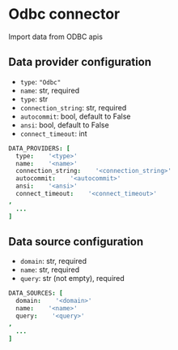 # Odbc connector

Import data from ODBC apis

## Data provider configuration

* `type`: `"Odbc"`
* `name`: str, required
* `type`: str
* `connection_string`: str, required
* `autocommit`: bool, default to False
* `ansi`: bool, default to False
* `connect_timeout`: int

```coffee
DATA_PROVIDERS: [
  type:    '<type>'
  name:    '<name>'
  connection_string:    '<connection_string>'
  autocommit:    '<autocommit>'
  ansi:    '<ansi>'
  connect_timeout:    '<connect_timeout>'
,
  ...
]
```


## Data source configuration

* `domain`: str, required
* `name`: str, required
* `query`: str (not empty), required

```coffee
DATA_SOURCES: [
  domain:    '<domain>'
  name:    '<name>'
  query:    '<query>'
,
  ...
]
```
